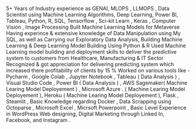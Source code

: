5+  Years of Industry experience as GENAI, MLOPS , LLMOPS , Data Scientist using Machine Learning Algorithms, Deep Learning, Power BI, Tableau, Python, R, SQL, Tensorflow , Sci-kit Learn , Keras  , Computer Vision , Image Processing 
Bulit Machine Learning Models for Metaverse 
Having experince & extensive knowledge of Data Manipulation using My SQL, as well as Carrying our Exploratory Data Analysis, Building Machine Learning & Deep Learning Model Building Using Python & R 
Used Machine Learning model building and deployment skills to deliver 
the predictive system to customers from Healthcare, Manufacturing & IT Sector 
Recognized & got appreciation for delivering predicting system which increased there profitability of clients by 15 % 
Worked on various tools like -  Pycharm , Google Colab , Jupyter Notebook , Tableau ( Data Analysis ) , Visual Studio Code , Power BI ( Data Analysis ) , AWS Sagemaker( Machine Learing Model Deployement ) , Microsoft Azure .
( Machine Learing Model Deployement ), Heroku ( Machine Learing Model Deployement ), Flask , Steamlit , Basic Knowledge regarding Docker , Data Scrapping using Octoparse , Microsoft Excel , Micrsoft Powerpoint , Basic Level Experience in WordPress Web designing, Digital Marketing through Linked In, Facebook, and Instagram .


